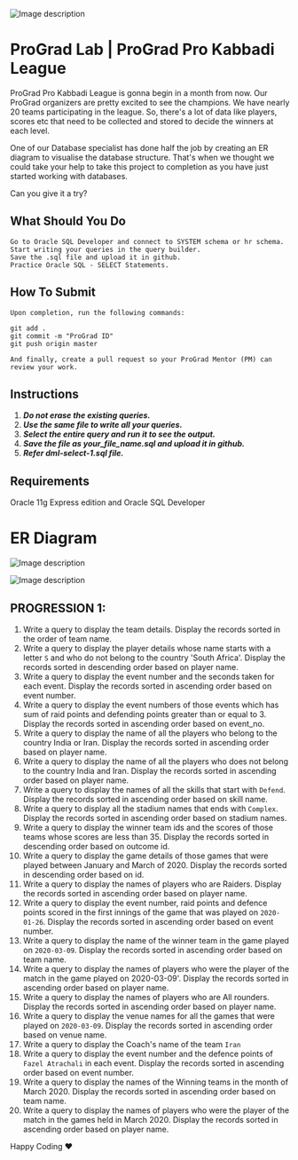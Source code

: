 ![Image description](https://i1.faceprep.in/ProGrad/face-logo-resized.png)

# ProGrad Lab | ProGrad Pro Kabbadi League 

ProGrad Pro Kabbadi League is gonna begin in a month from now. Our ProGrad organizers are pretty excited to see the champions. We have nearly 20 teams participating in the league. So, there's a lot of data like players, scores etc that need to be collected and stored to decide the winners at each level.

One of our Database specialist has done half the job by creating an ER diagram to visualise the database structure. That's when we thought we could take your help to take this project to completion as you have just started working with databases.

Can you give it a try?


## What Should You Do
```
Go to Oracle SQL Developer and connect to SYSTEM schema or hr schema.
Start writing your queries in the query builder.
Save the .sql file and upload it in github.
Practice Oracle SQL - SELECT Statements.
```

## How To Submit
```
Upon completion, run the following commands:

git add .
git commit -m "ProGrad ID"
git push origin master

And finally, create a pull request so your ProGrad Mentor (PM) can review your work.
```

## Instructions

1. ***Do not erase the existing queries.***
2. ***Use the same file to write all your queries.***
3. ***Select the entire query and run it to see the output.***
4. ***Save the file as your_file_name.sql and upload it in github.***
5. ***Refer dml-select-1.sql file.*** 

## Requirements

Oracle 11g Express edition and Oracle SQL Developer


# ER Diagram

![Image description](https://i1.faceprep.in/ProGrad/sql-ddl-lab1.png)

![Image description](https://i1.faceprep.in/ProGrad/sql-ddl-lab1-instructions.png)


## PROGRESSION 1:

1. Write a query to display the team details. Display the records sorted in the order of team name.
2. Write a query to display the player details whose name starts with a letter `S` and who do not belong to the country 'South Africa'. Display the records sorted in descending order based on player name.
3. Write a query to display the event number and the seconds taken for each event. Display the records sorted in ascending order based on event number.
4. Write a query to display the event numbers of those events which has sum of raid points and defending points greater than or equal to 3. Display the records sorted in ascending order based on event_no.
5. Write a query to display the name of all the players who belong to the country India or Iran. Display the records sorted in ascending order based on player name.
6. Write a query to display the name of all the players who does not belong to the country India and Iran. Display the records sorted in ascending order based on player name.
7. Write a query to display the names of all the skills that start with `Defend`. Display the records sorted in ascending order based on skill name.
8. Write a query to display all the stadium names that ends with `Complex`. Display the records sorted in ascending order based on stadium names.
9. Write a query to display the winner team ids and the scores of those teams whose scores are less than 35. Display the records sorted in descending order based on outcome id.
10. Write a query to display the game details of those games that were played between January and March of 2020. Display the records sorted in descending order based on id.
11. Write a query to display the names of players who are Raiders. Display the records sorted in ascending order based on player name.
12. Write a query to display the event number, raid points and defence points scored in the first innings of the game that was played on `2020-01-26`. Display the records sorted in ascending order based on event number.
13. Write a query to display the name of the winner team in the game played on `2020-03-09`. Display the records sorted in ascending order based on team name.
14. Write a query to display the names of players who were the player of the match in the game played on 2020-03-09'. Display the records sorted in ascending order based on player name.
15. Write a query to display the names of players who are All rounders. Display the records sorted in ascending order based on player name.
16. Write a query to display the venue names for all the games that were played on `2020-03-09`. Display the records sorted in ascending order based on venue name.
17. Write a query to display the Coach's name of the team `Iran`
18. Write a query to display the event number and the defence points of `Fazel Atrachali` in each event. Display the records sorted in ascending order based on event number.
19. Write a query to display the names of the Winning teams in the month of March 2020. Display the records sorted in ascending order based on team name.
20. Write a query to display the names of players who were the player of the match in the games held in March 2020. Display the records sorted in ascending order based on player name.

Happy Coding ❤️
